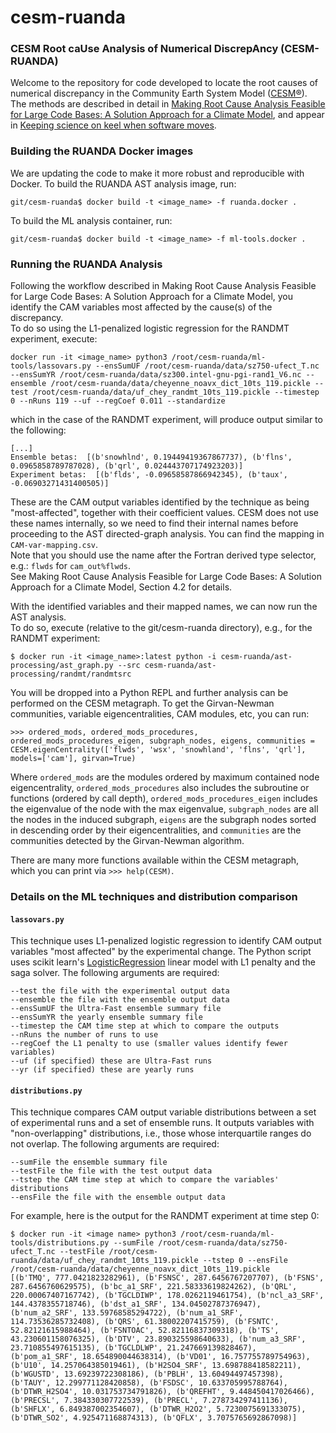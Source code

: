 # cesm-ruanda

### CESM Root caUse Analysis of Numerical DiscrepAncy (CESM-RUANDA)
Welcome to the repository for code developed to locate 
the root causes of numerical discrepancy in the Community 
Earth System Model ([CESM&reg;](https://www.cesm.ucar.edu/)). 
The methods are described in detail in 
[Making Root Cause Analysis Feasible for Large Code Bases: A Solution Approach for a Climate Model](https://doi.org/10.1145/3307681.3325399),
and appear in [Keeping science on keel when software moves](https://doi.org/10.1145/3382037).

### Building the RUANDA Docker images
We are updating the code to make it more robust and 
reproducible with Docker. To build the RUANDA AST analysis image, run: 

```
git/cesm-ruanda$ docker build -t <image_name> -f ruanda.docker .
```

To build the ML analysis container, run:
```
git/cesm-ruanda$ docker build -t <image_name> -f ml-tools.docker . 
```

### Running the RUANDA Analysis

Following the workflow described in Making Root Cause Analysis Feasible for Large Code Bases: A Solution Approach for a Climate Model, 
you identify the CAM variables most affected by the cause(s) of the discrepancy.  
To do so using the L1-penalized logistic regression for the RANDMT experiment, execute:
```
docker run -it <image_name> python3 /root/cesm-ruanda/ml-tools/lassovars.py --ensSumUF /root/cesm-ruanda/data/sz750-ufect_T.nc --ensSumYR /root/cesm-ruanda/data/sz300.intel-gnu-pgi-rand1_V6.nc --ensemble /root/cesm-ruanda/data/cheyenne_noavx_dict_10ts_119.pickle --test /root/cesm-ruanda/data/uf_chey_randmt_10ts_119.pickle --timestep 0 --nRuns 119 --uf --regCoef 0.011 --standardize
```
which in the case of the RANDMT experiment, will produce output similar to the following: 
```
[...]
Ensemble betas:  [(b'snowhlnd', 0.19449419367867737), (b'flns', 0.0965858789787028), (b'qrl', 0.024443707174923203)]
Experiment betas:  [(b'flds', -0.09658587866942345), (b'taux', -0.06903271431400505)]
```
These are the CAM output variables identified by the technique as being "most-affected", together with their coefficient values. CESM does not use these names internally, so we need to find their internal names before proceeding to the AST directed-graph analysis.  You can find the mapping in `CAM-var-mapping.csv`.  
Note that you should use the name after the Fortran derived type selector, e.g.: `flwds` for `cam_out%flwds`.  
See Making Root Cause Analysis Feasible for Large Code Bases: A Solution Approach for a Climate Model, Section 4.2 for details.

With the identified variables and their mapped names, we can now run the AST analysis.  
To do so, execute (relative to the git/cesm-ruanda directory), e.g., for the RANDMT experiment:

```
$ docker run -it <image_name>:latest python -i cesm-ruanda/ast-processing/ast_graph.py --src cesm-ruanda/ast-processing/randmt/randmtsrc
```
You will be dropped into a Python REPL and further analysis can be performed 
on the CESM metagraph. To get the Girvan-Newman communities, variable eigencentralities, CAM modules, etc, you can run:
```
>>> ordered_mods, ordered_mods_procedures, ordered_mods_procedures_eigen, subgraph_nodes, eigens, communities = CESM.eigenCentrality(['flwds', 'wsx', 'snowhland', 'flns', 'qrl'], models=['cam'], girvan=True)
```
Where `ordered_mods` are the modules ordered by maximum contained node eigencentrality, `ordered_mods_procedures` 
also includes the subroutine or functions (ordered by call depth), `ordered_mods_procedures_eigen` includes the 
eigenvalue of the node with the max eigenvalue, `subgraph_nodes` are all the nodes in the induced subgraph, 
`eigens` are the subgraph nodes sorted in descending order by their eigencentralities, and `communities` 
are the communities detected by the Girvan-Newman algorithm.

There are many more functions available within the CESM metagraph, which you can print via ```>>> help(CESM)```.


### Details on the ML techniques and distribution comparison
#### `lassovars.py`
This technique uses L1-penalized logistic regression to identify CAM output variables "most affected" by the experimental change.  The Python script uses scikit learn's [LogisticRegression](https://scikit-learn.org/stable/modules/generated/sklearn.linear_model.LogisticRegression.html?highlight=logisticregression#sklearn.linear_model.LogisticRegression) linear model with L1 penalty and the saga solver.  The following arguments are required:
```
--test the file with the experimental output data
--ensemble the file with the ensemble output data
--ensSumUF the Ultra-Fast ensemble summary file
--ensSumYR the yearly ensemble summary file
--timestep the CAM time step at which to compare the outputs
--nRuns the number of runs to use
--regCoef the L1 penalty to use (smaller values identify fewer variables)
--uf (if specified) these are Ultra-Fast runs
--yr (if specified) these are yearly runs
```

#### `distributions.py`
This technique compares CAM output variable distributions between a set of experimental runs and a set of ensemble runs.  It outputs variables with "non-overlapping" distributions, i.e., those whose interquartile ranges do not overlap.  The following arguments are required:
```
--sumFile the ensemble summary file
--testFile the file with the test output data
--tstep the CAM time step at which to compare the variables' distributions
--ensFile the file with the ensemble output data
```
For example, here is the output for the RANDMT experiment at time step 0:
```
$ docker run -it <image name> python3 /root/cesm-ruanda/ml-tools/distributions.py --sumFile /root/cesm-ruanda/data/sz750-ufect_T.nc --testFile /root/cesm-ruanda/data/uf_chey_randmt_10ts_119.pickle --tstep 0 --ensFile /root/cesm-ruanda/data/cheyenne_noavx_dict_10ts_119.pickle
[(b'TMQ', 777.0421823282961), (b'FSNSC', 287.6456767207707), (b'FSNS', 287.6456760629575), (b'bc_a1_SRF', 221.58333619824262), (b'QRL', 220.00067407167742), (b'TGCLDIWP', 178.0262119461754), (b'ncl_a3_SRF', 144.4378355718746), (b'dst_a1_SRF', 134.04502787376947), (b'num_a2_SRF', 133.59768585294722), (b'num_a1_SRF', 114.73536285732408), (b'QRS', 61.38002207415759), (b'FSNTC', 52.82121615988464), (b'FSNTOAC', 52.82116837309318), (b'TS', 43.230601158076325), (b'DTV', 23.890325598640633), (b'num_a3_SRF', 23.710855497615135), (b'TGCLDLWP', 21.247669139828467), (b'pom_a1_SRF', 18.654890044638314), (b'VD01', 16.757755789754963), (b'U10', 14.257064385019461), (b'H2SO4_SRF', 13.698788418582211), (b'WGUSTD', 13.69239722308186), (b'PBLH', 13.60494497457398), (b'TAUY', 12.299771128420858), (b'FSDSC', 10.633705995788764), (b'DTWR_H2SO4', 10.031753734791826), (b'QREFHT', 9.448450417026466), (b'PRECSL', 7.384330307722539), (b'PRECL', 7.278734297411136), (b'SHFLX', 6.849387002354607), (b'DTWR_H2O2', 5.7230075691333075), (b'DTWR_SO2', 4.925471168874313), (b'QFLX', 3.7075765692867098)]
```
